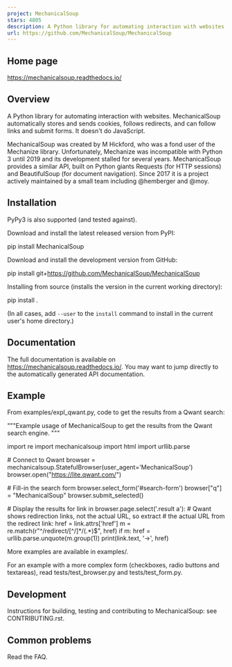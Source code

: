 ```yaml
---
project: MechanicalSoup
stars: 4805
description: A Python library for automating interaction with websites.
url: https://github.com/MechanicalSoup/MechanicalSoup
---
```


Home page
---------

https://mechanicalsoup.readthedocs.io/

Overview
--------

A Python library for automating interaction with websites. MechanicalSoup automatically stores and sends cookies, follows redirects, and can follow links and submit forms. It doesn't do JavaScript.

MechanicalSoup was created by M Hickford, who was a fond user of the Mechanize library. Unfortunately, Mechanize was incompatible with Python 3 until 2019 and its development stalled for several years. MechanicalSoup provides a similar API, built on Python giants Requests (for HTTP sessions) and BeautifulSoup (for document navigation). Since 2017 it is a project actively maintained by a small team including @hemberger and @moy.

Installation
------------

PyPy3 is also supported (and tested against).

Download and install the latest released version from PyPI:

pip install MechanicalSoup

Download and install the development version from GitHub:

pip install git+https://github.com/MechanicalSoup/MechanicalSoup

Installing from source (installs the version in the current working directory):

pip install .

(In all cases, add `--user` to the `install` command to install in the current user's home directory.)

Documentation
-------------

The full documentation is available on https://mechanicalsoup.readthedocs.io/. You may want to jump directly to the automatically generated API documentation.

Example
-------

From examples/expl\_qwant.py, code to get the results from a Qwant search:

"""Example usage of MechanicalSoup to get the results from the Qwant
search engine.
"""

import re
import mechanicalsoup
import html
import urllib.parse

\# Connect to Qwant
browser \= mechanicalsoup.StatefulBrowser(user\_agent\='MechanicalSoup')
browser.open("https://lite.qwant.com/")

\# Fill-in the search form
browser.select\_form('#search-form')
browser\["q"\] \= "MechanicalSoup"
browser.submit\_selected()

\# Display the results
for link in browser.page.select('.result a'):
    \# Qwant shows redirection links, not the actual URL, so extract
    \# the actual URL from the redirect link:
    href \= link.attrs\['href'\]
    m \= re.match(r"^/redirect/\[^/\]\*/(.\*)$", href)
    if m:
        href \= urllib.parse.unquote(m.group(1))
    print(link.text, '->', href)

More examples are available in examples/.

For an example with a more complex form (checkboxes, radio buttons and textareas), read tests/test\_browser.py and tests/test\_form.py.

Development
-----------

Instructions for building, testing and contributing to MechanicalSoup: see CONTRIBUTING.rst.

Common problems
---------------

Read the FAQ.
